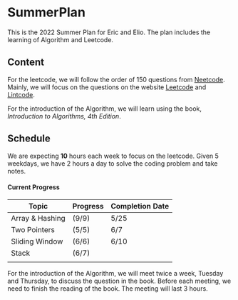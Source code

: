 # SummerPlan

This is the 2022 Summer Plan for Eric and Elio. The plan includes the learning of Algorithm and Leetcode.

## Content

For the leetcode, we will follow the order of 150 questions from [Neetcode](https://neetcode.io/). Mainly, we will focus on the questions on the website [Leetcode](https://leetcode.com/) and [Lintcode](https://www.lintcode.com/).

For the introduction of the Algorithm, we will learn using the book, *Introduction to Algorithms, 4th Edition*.

## Schedule



We are expecting **10** hours each week to focus on the leetcode. Given 5 weekdays, we have 2 hours a day to solve the coding problem and take notes.

#### Current Progress

| Topic           | Progress | Completion Date |
| --------------- | -------- | --------------- |
| Array & Hashing | (9/9)    | 5/25            |
| Two Pointers    | (5/5)    | 6/7             |
| Sliding Window  | (6/6)    | 6/10            |
| Stack           | (6/7)    |                 |
|                 |          |                 |

For the introduction of the Algorithm, we will meet twice a week, Tuesday and Thursday, to discuss the question in the book. Before each meeting, we need to finish the reading of the book. The meeting will last 3 hours.

